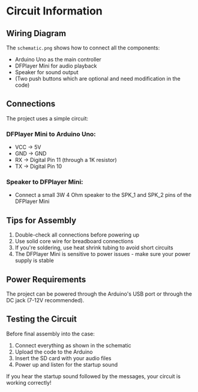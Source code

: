 # Circuit Information

## Wiring Diagram
The `schematic.png` shows how to connect all the components:
- Arduino Uno as the main controller
- DFPlayer Mini for audio playback
- Speaker for sound output
- (Two push buttons which are optional and need modification in the code)

## Connections
The project uses a simple circuit:

### DFPlayer Mini to Arduino Uno:
- VCC → 5V
- GND → GND
- RX → Digital Pin 11 (through a 1K resistor)
- TX → Digital Pin 10

### Speaker to DFPlayer Mini:
- Connect a small 3W 4 Ohm speaker to the SPK_1 and SPK_2 pins of the DFPlayer Mini

## Tips for Assembly
1. Double-check all connections before powering up
2. Use solid core wire for breadboard connections
3. If you're soldering, use heat shrink tubing to avoid short circuits
4. The DFPlayer Mini is sensitive to power issues - make sure your power supply is stable

## Power Requirements
The project can be powered through the Arduino's USB port or through the DC jack (7-12V recommended).

## Testing the Circuit
Before final assembly into the case:
1. Connect everything as shown in the schematic
2. Upload the code to the Arduino
3. Insert the SD card with your audio files
4. Power up and listen for the startup sound

If you hear the startup sound followed by the messages, your circuit is working correctly!
 
